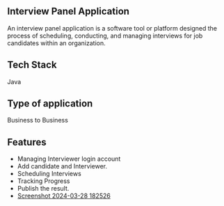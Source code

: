 ## Interview Panel Application

An interview panel application is a software tool or platform designed the process of scheduling, conducting, and managing interviews for job candidates within an organization.

## Tech Stack

Java

## Type of application

 Business to Business

## Features
- Managing Interviewer login account
- Add candidate and Interviewer.
- Scheduling Interviews
- Tracking Progress
- Publish the result.
- [Screenshot 2024-03-28 182526](https://github.com/Kiruthikaece/Kiruthika_consoleApplication/assets/102378821/0d055309-8f4a-407f-a992-ca02916577ec)

